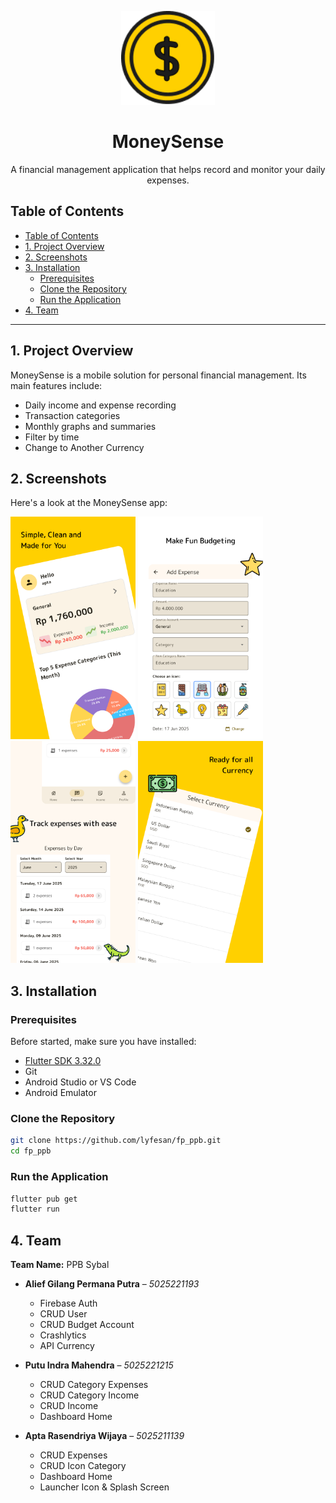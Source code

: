 <p align="center">
  <img src="assets/icons/logo_app.png" width="150" alt="MoneySense Logo">
</p>

<h1 align="center">MoneySense</h1>
<p align="center">A financial management application that helps record and monitor your daily expenses.</p>

## Table of Contents

- [Table of Contents](#table-of-contents)
- [1. Project Overview](#1-project-overview)
- [2. Screenshots](#2-screenshots)
- [3. Installation](#3-installation)
  - [Prerequisites](#prerequisites)
  - [Clone the Repository](#clone-the-repository)
  - [Run the Application](#run-the-application)
- [4. Team](#4-team)

---

## 1. Project Overview

MoneySense is a mobile solution for personal financial management. Its main features include:
- Daily income and expense recording
- Transaction categories
- Monthly graphs and summaries
- Filter by time
- Change to Another Currency

## 2. Screenshots

Here's a look at the MoneySense app:

<img src="assets/showcase-app-1.png" width="200"/>
<img src="assets/showcase-app-2.png" width="200"/>
<img src="assets/showcase-app-3.png" width="200"/>
<img src="assets/showcase-app-4.png" width="200"/>


## 3. Installation

### Prerequisites

Before started, make sure you have installed:

- [Flutter SDK 3.32.0](https://docs.flutter.dev/get-started/install/windows/mobile)
- Git
- Android Studio or VS Code
- Android Emulator

### Clone the Repository

```bash
git clone https://github.com/lyfesan/fp_ppb.git
cd fp_ppb
```
### Run the Application

```bash
flutter pub get
flutter run
```

## 4. Team

**Team Name:** PPB Sybal

- **Alief Gilang Permana Putra** – *5025221193*
  - Firebase Auth 
  - CRUD User 
  - CRUD Budget Account
  - Crashlytics
  - API Currency

- **Putu Indra Mahendra** – *5025221215*
  - CRUD Category Expenses
  - CRUD Category Income
  - CRUD Income
  - Dashboard Home

- **Apta Rasendriya Wijaya** – *5025211139*
  - CRUD Expenses
  - CRUD Icon Category
  - Dashboard Home
  - Launcher Icon & Splash Screen
